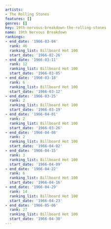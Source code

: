 ```yaml
---
artists:
- The Rolling Stones
features: []
genres: []
key: 19th-nervous-breakdown-the-rolling-stones
name: 19th Nervous Breakdown
rankings:
- end_date: '1966-03-04'
  rank: 46
  ranking_list: Billboard Hot 100
  start_date: '1966-02-26'
- end_date: '1966-03-11'
  rank: 12
  ranking_list: Billboard Hot 100
  start_date: '1966-03-05'
- end_date: '1966-03-18'
  rank: 6
  ranking_list: Billboard Hot 100
  start_date: '1966-03-12'
- end_date: '1966-03-25'
  rank: 2
  ranking_list: Billboard Hot 100
  start_date: '1966-03-19'
- end_date: '1966-04-01'
  rank: 2
  ranking_list: Billboard Hot 100
  start_date: '1966-03-26'
- end_date: '1966-04-08'
  rank: 2
  ranking_list: Billboard Hot 100
  start_date: '1966-04-02'
- end_date: '1966-04-15'
  rank: 3
  ranking_list: Billboard Hot 100
  start_date: '1966-04-09'
- end_date: '1966-04-22'
  rank: 6
  ranking_list: Billboard Hot 100
  start_date: '1966-04-16'
- end_date: '1966-04-29'
  rank: 14
  ranking_list: Billboard Hot 100
  start_date: '1966-04-23'
- end_date: '1966-05-06'
  rank: 27
  ranking_list: Billboard Hot 100
  start_date: '1966-04-30'
---
```


